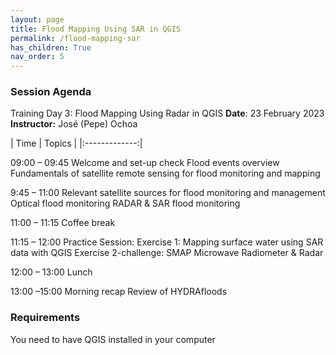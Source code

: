 ```yaml
---
layout: page
title: Flood Mapping Using SAR in QGIS
permalink: /flood-mapping-sar
has_children: True
nav_order: 5
---
```


### Session Agenda
Training Day 3: Flood Mapping Using Radar in QGIS
**Date**: 23 February 2023
**Instructor:** José (Pepe) Ochoa

|      Time     |                                                                                                       Topics                                                                                                      |
|:-------------:|

09:00 – 09:45
Welcome and set-up check
Flood events overview
Fundamentals of satellite remote sensing for flood monitoring and mapping

9:45 – 11:00
Relevant satellite sources for flood monitoring and management
Optical flood monitoring
RADAR & SAR flood monitoring		

11:00 – 11:15
Coffee break

11:15 – 12:00
Practice Session:
Exercise 1: Mapping surface water using SAR data with QGIS
Exercise 2-challenge: SMAP Microwave Radiometer & Radar

12:00 – 13:00
Lunch

13:00 –15:00
Morning recap
Review of HYDRAfloods

### Requirements
You need to have QGIS installed in your computer

